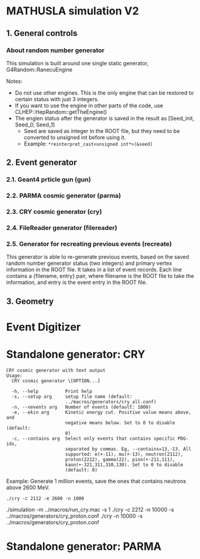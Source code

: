 # MATHUSLA simulation V2

## 1. General controls

### About random number generator

This simulation is built around one single static generator, G4Random::RanecuEngine

Notes:
* Do not use other engines. This is the only engine that can be restored to certain status with just 3 integers.
* If you want to use the engine in other parts of the code, use CLHEP::HepRandom::getTheEngine()
* The engien status after the generator is saved in the result as \[Seed_init, Seed_0, Seed_1\]
  * Seed are saved as integer in the ROOT file, but they need to be converted to unsigned int before using it.
  * Example: `*reinterpret_cast<unsigned int*>(&seed)`

## 2. Event generator

### 2.1. Geant4 prticle gun (gun)

### 2.2. PARMA cosmic generator (parma)

### 2.3. CRY cosmic generator (cry)

### 2.4. FileReader generator (filereader)

### 2.5. Generator for recreating previous events (recreate)

This generator is able to re-generate previous events, based on the saved random number generator status (two integers) and primary vertex information in the ROOT file.
It takes in a list of event records. Each line contains a {filename, entry} pair, where filename is the ROOT file to take the information, and entry is the event entry in the ROOT file.



## 3. Geometry








# Event Digitizer

# Standalone generator: CRY

```
CRY cosmic generator with text output
Usage:
  CRY cosmic generator \[OPTION...]

  -h, --help          Print help   
  -s, --setup arg     setup file name (default:   
                      ../macros/generators/cry_all.conf)   
  -n, --nevents arg   Number of events (default: 1000)   
  -e, --ekin arg      Kinetic energy cut. Positive value means above, and   
                      negative means below. Set to 0 to disable (default:   
                      0)  
  -c, --contains arg  Select only events that contains specific PDG-ids,   
                      separated by commas. Eg, --contains=13,-13. All   
                      supported: e(+-11), mu(+-13), neutron(2112),   
                      proton(2212), gamma(22), pion(+-211,111),   
                      kaon(+-321,311,310,130). Set to 0 to disable   
                      (default: 0)  
```                    

Example: Generate 1 million events, save the ones that contains neutrons above 2600 MeV.

    ./cry -c 2112 -e 2600 -n 1000



./simulation -m ../macros/run_cry.mac -s 1
./cry -c 2212 -n 10000 -s ../macros/generators/cry_proton.conf
./cry -n 10000 -s ../macros/generators/cry_proton.conf


# Standalone generator: PARMA
